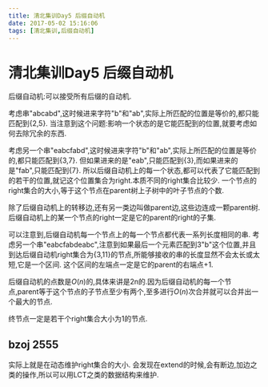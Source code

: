 ```yaml
---
title: 清北集训Day5 后缀自动机
date: 2017-05-02 15:16:06
tags: [清北集训,后缀自动机]
---
```


# 清北集训Day5 后缀自动机

<!--more-->

后缀自动机:可以接受所有后缀的自动机.

考虑串"abcabd",这时候进来字符"b"和"ab",实际上所匹配的位置是等价的,都只能匹配到{2,5}.
当注意到这个问题:影响一个状态的是它能匹配到的位置,就要考虑如何去除冗余的东西.

考虑另一个串"eabcfabd",这时候进来字符"b"和"ab",实际上所匹配的位置是等价的,都只能匹配到{3,7}.
但如果进来的是"eab",只能匹配到{3},而如果进来的是"fab",只能匹配到{7}.
所以后缀自动机上的每一个状态,都可以代表了它能匹配到的若干的位置,就记这个位置集合为right.本质不同的right集合比较少.
一个节点的right集合的大小,等于这个节点在parent树上子树中的叶子节点的个数.

除了后缀自动机上的转移边,还有另一类边叫做parent边,这些边连成一颗parent树.后缀自动机上的某一个节点的right一定是它的parent的right的子集.

可以注意到,后缀自动机每一个节点上的每一个节点都代表一系列长度相同的串.
考虑另一个串"eabcfabdeabc",注意到如果最后一个元素匹配到3"b"这个位置,并且到达后缀自动机right集合为{3,11}的节点,所能够接收的串的长度显然不会太长或太短,它是一个区间.
这个区间的左端点一定是它的parent的右端点+1.

后缀自动机的点数是$O(n)$的,具体来讲是2n的.因为后缀自动机的每一个节点,parent等于这个节点的子节点至少有两个,至多进行$O(n)$次合并就可以合并出一个最大的节点.

终节点一定是若干个right集合大小为1的节点.

## bzoj 2555
实际上就是在动态维护right集合的大小.
会发现在extend的时候,会有断边,加边之类的操作,所以可以用LCT之类的数据结构来维护.